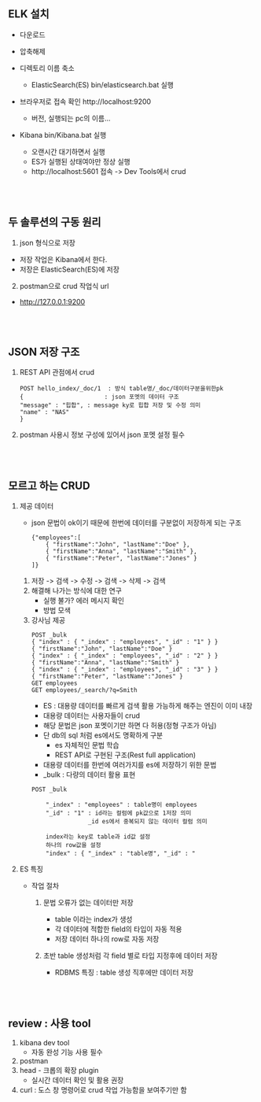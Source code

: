 ## ELK 설치
- 다운로드
- 압축해제
- 디렉토리 이름 축소
    - ElasticSearch(ES) bin/elasticsearch.bat 실행
- 브라우저로 접속 확인 http://localhost:9200
    - 버전, 실행되는 pc의 이름...

- Kibana bin/Kibana.bat 실행
    - 오랜시간 대기하면서 실행
    - ES가 실행된 상태여야만 정상 실행
    - http://localhost:5601 접속 -> Dev Tools에서 crud
<br>
<br>

## 두 솔루션의 구동 원리
1. json 형식으로 저장
  - 저장 작업은 Kibana에서 한다.
  - 저장은 ElasticSearch(ES)에 저장
2. postman으로 crud 작업식 url
  - http://127.0.0.1:9200
<br>
<br>

## JSON 저장 구조
1. REST API 관점에서 crud
    ```
    POST hello_index/_doc/1  : 방식 table명/_doc/데이터구분을위한pk
    {                       : json 포멧의 데이터 구조
    "message" : "힙합", : message ky로 힙합 저장 및 수정 의미
    "name" : "NAS"
    }
    ```
2. postman 사용시 정보 구성에 있어서 json 포멧 설정 필수
<br>
<br>

## 모르고 하는 CRUD
1. 제공 데이터
    - json 문법이 ok이기 때문에 한번에 데이터를 구분없이 저장하게 되는 구조
        ```
        {"employees":[
            { "firstName":"John", "lastName":"Doe" },
            { "firstName":"Anna", "lastName":"Smith" },
            { "firstName":"Peter", "lastName":"Jones" }
        ]}
        ```
    1. 저장 -> 검색 -> 수정 -> 검색 -> 삭제 -> 검색
    2. 해결해 나가는 방식에 대한 연구
        - 실행 불가? 에러 메시지 확인
        - 방법 모색
    3. 강사님 제공
        ```
        POST _bulk
        { "index" : { "_index" : "employees", "_id" : "1" } }
        { "firstName":"John", "lastName":"Doe" }
        { "index" : { "_index" : "employees", "_id" : "2" } }
        { "firstName":"Anna", "lastName":"Smith" }
        { "index" : { "_index" : "employees", "_id" : "3" } }
        { "firstName":"Peter", "lastName":"Jones" }
        GET employees
        GET employees/_search/?q=Smith
        ```
       - ES : 대용량 데이터를 빠르게 검색 활용 가능하게 해주는 엔진이 이미 내장
       - 대용량 데이터는 사용자들이 crud
       - 해당 문법은 json 포멧이기만 하면 다 허용(정형 구조가 아님)
       - 단 db의 sql 처럼 es에서도 명확하게 구분
           - es 자체적인 문법 학습
           - REST API로 구현된 구조(Rest full application) 
       - 대용량 데이터를 한번에 여러가지를 es에 저장하기 위한 문법
       - _bulk : 다량의 데이터 활용 표현
        ```
        POST _bulk

            "_index" : "employees" : table명이 employees
            "_id" : "1" : id라는 컬럼에 pk값으로 1저장 의미
                        _id es에서 중복되지 않는 데이터 컬럼 의미

            index라는 key로 table과 id값 설정
            하나의 row값을 설정
            "index" : { "_index" : "table명", "_id" : "
        ```

2. ES 특징
    - 작업 절차
        1. 문법 오류가 없는 데이터만 저장
            - table 이라는 index가 생성
            - 각 데이터에 적합한 field의 타입이 자동 적용
            - 저장 데이터 하나의 row로 자동 저장

        2. 초반 table 생성처럼 각 field 별로 타입 지정후에 데이터 저장
            - RDBMS 특징 : table 생성 직후에만 데이터 저장
<br>
<br>

## review : 사용 tool
1. kibana dev tool
   - 자동 완성 기능 사용 필수
2. postman
3. head - 크롭의 확장 plugin
   - 실시간 데이터 확인 및 활용 권장
4. curl : 도스 창 명령어로 crud 작업 가능함을 보여주기만 함
